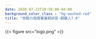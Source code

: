 ```yaml
---
date: 2020-07-22T10:58:08-04:00
background_color_class : "bg-washed-red"
title: "勞動力發展署暑期研習-鋼鐵人7.0"
---
```

{{< figure src="logo.png" >}}
